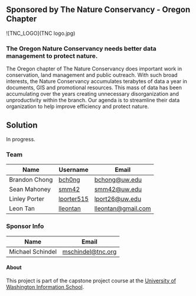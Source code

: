 

## Sponsored by The Nature Conservancy - Oregon Chapter
![TNC_LOGO](TNC logo.jpg)

###	The Oregon Nature Conservancy needs better data management to protect nature.

The Oregon chapter of The Nature Conservancy does important work in conservation, land management and public outreach. With such broad interests, the Nature Conservancy accumulates terabytes of data a year in documents, GIS and promotional resources. This mass of data has been accumulating over the years creating unnecessary disorganization and unproductivity within the branch. Our agenda is to streamline their data organization to help improve efficiency and protect nature.

## Solution

In progress.

### Team

Name | Username | Email
-----|----------|------
Brandon Chong | [bch0ng](https://www.github.com/bch0ng) | [bchong@uw.edu](mailto:bchong@uw.edu)
Sean Mahoney |[smm42](https://www.github.com/smm42) | [smm42@uw.edu](mailto:smm42@uw.edu)
Linley Porter |[lporter515](https://www.github.com/lporter515) | [lport26@uw.edu](mailto:lport26@uw.edu)
Leon Tan | [lleontan](https://www.github.com/lleontan) | [lleontan@gmail.com](mailto:lleontan@gmail.com)

### Sponsor Info

Name  | Email
-----|------
Michael Schindel | [mschindel@tnc.org ](mailto:mschindel@tnc.org )

#### About

This project is part of the capstone project course at the [University of Washington Information School](https://ischool.uw.edu/capstone).
